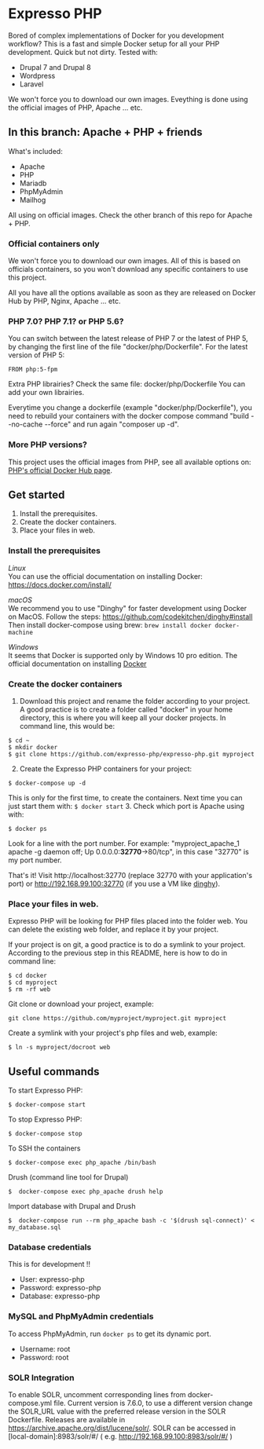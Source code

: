 # Expresso PHP

Bored of complex implementations of Docker for you development workflow?
This is a fast and simple Docker setup for all your PHP development. Quick but not dirty. Tested with:

* Drupal 7 and Drupal 8
* Wordpress
* Laravel

We won't force you to download our own images. Eveything is done using the official images of PHP, Apache ... etc.

## In this branch: Apache + PHP + friends

What's included:

  - Apache
  - PHP
  - Mariadb
  - PhpMyAdmin
  - Mailhog

All using on official images.
Check the other branch of this repo for Apache + PHP.

### Official containers only
We won't force you to download our own images.
All of this is based on officials containers, so you won't download any specific containers to use this project. 

All you have all the options available as soon as they are released on Docker Hub by PHP, Nginx, Apache ... etc.

### PHP 7.0? PHP 7.1? or PHP 5.6?
You can switch between the latest release of PHP 7 or the latest of PHP 5, by
changing the first line of the file "docker/php/Dockerfile". For the latest version of PHP 5:
```
FROM php:5-fpm
```

Extra PHP librairies?
Check the same file: docker/php/Dockerfile
You can add your own librairies.

Everytime you change a dockerfile (example "docker/php/Dockerfile"), you need to rebuild your containers with the docker compose command "build --no-cache --force" and run again "composer up -d".

### More PHP versions?
This project uses the official images from PHP, see all available options on: [PHP's official Docker Hub page](https://hub.docker.com/_/php/).

## Get started
1. Install the prerequisites.
2. Create the docker containers.
3. Place your files in web.

### Install the prerequisites
*Linux*  
You can use the official documentation on installing Docker: https://docs.docker.com/install/

*macOS*  
We recommend you to use "Dinghy" for faster development using Docker on MacOS.
Follow the steps: https://github.com/codekitchen/dinghy#install  
Then install docker-compose using brew:
``
brew install docker docker-machine
``

*Windows*  
It seems that Docker is supported only by Windows 10 pro edition. The official documentation on installing 
[Docker](https://docs.docker.com/install/)

### Create the docker containers
1. Download this project and rename the folder according to your project.
A good practice is to create a folder called "docker" in your home directory, this is where you will keep all your docker projects. In command line, this would be:
```
$ cd ~
$ mkdir docker
$ git clone https://github.com/expresso-php/expresso-php.git myproject
```
2. Create the Expresso PHP containers for your project:
```
$ docker-compose up -d
```
This is only for the first time, to create the containers. Next time you can just start them with:
``
$ docker start
``
3. Check which port is Apache using with:
```
$ docker ps
```
Look for a line with the port number. For example: "myproject_apache_1        apache -g daemon off;            Up      0.0.0.0:**32770**->80/tcp", in this case "32770" is my port number.

That's it! Visit http://localhost:32770 (replace 32770 with your application's port) or http://192.168.99.100:32770 (if you use a VM like [dinghy](https://github.com/codekitchen/dinghy)).

### Place your files in web.
Expresso PHP will be looking for PHP files placed into the folder web.
You can delete the existing web folder, and replace it by your project.

If your project is on git, a good practice is to do a symlink to your project. According to the previous step in this README, here is how to do in command line:
```
$ cd docker
$ cd myproject
$ rm -rf web
```
Git clone or download your project, example:
```
git clone https://github.com/myproject/myproject.git myproject
```
Create a symlink with your project's php files and web, example:
```
$ ln -s myproject/docroot web
```

## Useful commands
To start Expresso PHP:
```
$ docker-compose start
```

To stop Expresso PHP:
```
$ docker-compose stop
```

To SSH the containers
```
$ docker-compose exec php_apache /bin/bash
```

Drush (command line tool for Drupal)
```
$  docker-compose exec php_apache drush help
```

Import database with Drupal and Drush
```
$  docker-compose run --rm php_apache bash -c '$(drush sql-connect)' < my_database.sql
```

### Database credentials
This is for development !!

* User: expresso-php
* Password: expresso-php
* Database: expresso-php

### MySQL and PhpMyAdmin credentials
To access PhpMyAdmin, run `docker ps` to get its dynamic port.
* Username: root
* Password: root

### SOLR Integration
To enable SOLR, uncomment corresponding lines from docker-compose.yml file. Current version is 7.6.0, to use a different version change the SOLR_URL value with the preferred release version in the SOLR Dockerfile. Releases are available in https://archive.apache.org/dist/lucene/solr/. SOLR can be accessed in [local-domain]:8983/solr/#/ ( e.g. http://192.168.99.100:8983/solr/#/ )

